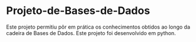# Projeto-de-Bases-de-Dados
Este projeto permitiu pôr em prática os conhecimentos obtidos ao longo da cadeira de Bases de Dados.
Este projeto foi desenvolvido em python.

